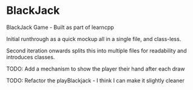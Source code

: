 # BlackJack
BlackJack Game - Built as part of learncpp

Initial runthrough as a quick mockup all in a single file, and class-less.

Second iteration onwards splits this into multiple files for readability and introduces classes.

TODO:
Add a mechanism to show the player their hand after each draw

TODO: Refactor the playBlackjack - I think I can make it slightly cleaner
